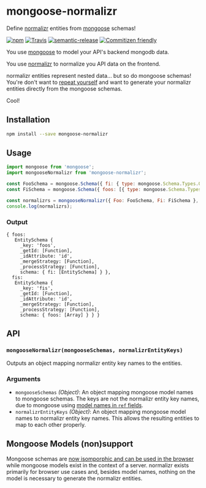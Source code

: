 # mongoose-normalizr

Define [normalizr](https://www.npmjs.com/package/normalizr) entities from [mongoose](https://www.npmjs.com/package/mongoose) schemas!

[![npm](https://img.shields.io/npm/v/mongoose-normalizr.svg?style=for-the-badge)](https://www.npmjs.com/package/mongoose-normalizr)
[![Travis](https://img.shields.io/travis/saiichihashimoto/mongoose-normalizr.svg?style=for-the-badge)](https://travis-ci.org/saiichihashimoto/mongoose-normalizr)
[![semantic-release](https://img.shields.io/badge/%20%20%F0%9F%93%A6%F0%9F%9A%80-semantic--release-e10079.svg?style=for-the-badge)](https://github.com/semantic-release/semantic-release)
[![Commitizen friendly](https://img.shields.io/badge/commitizen-friendly-brightgreen.svg?style=for-the-badge)](http://commitizen.github.io/cz-cli/)

You use [mongoose](https://www.npmjs.com/package/mongoose) to model your API's backend mongodb data.

You use [normalizr](https://www.npmjs.com/package/normalizr) to normalize you API data on the frontend.

normalizr entities represent nested data... but so do mongoose schemas! You're don't want to [repeat yourself](https://en.wikipedia.org/wiki/Don%27t_repeat_yourself) and want to generate your normalizr entities directly from the mongoose schemas.

Cool!

## Installation

```bash
npm install --save mongoose-normalizr
```

## Usage

```javascript
import mongoose from 'mongoose';
import mongooseNormalizr from 'mongoose-normalizr';

const FooSchema = mongoose.Schema({ fi: { type: mongoose.Schema.Types.ObjectId, ref: 'Fi' } });
const FiSchema = mongoose.Schema({ foos: [{ type: mongoose.Schema.Types.ObjectId, ref: 'Foo' }] });

const normalizrs = mongooseNormalizr({ Foo: FooSchema, Fi: FiSchema }, { Foo: 'foos', Fi: 'fis' });
console.log(normalizrs);
```

### Output

```
{ foos:
   EntitySchema {
     _key: 'foos',
     _getId: [Function],
     _idAttribute: 'id',
     _mergeStrategy: [Function],
     _processStrategy: [Function],
     schema: { fi: [EntitySchema] } },
  fis:
   EntitySchema {
     _key: 'fis',
     _getId: [Function],
     _idAttribute: 'id',
     _mergeStrategy: [Function],
     _processStrategy: [Function],
     schema: { foos: [Array] } } }
```

## API

### ```mongooseNormalizr(mongooseSchemas, normalizrEntityKeys)```

Outputs an object mapping normalizr entity key names to the entities.

### Arguments

- ```mongooseSchemas``` *(Object)*: An object mapping mongoose model names to mongoose schemas. The keys are not the normalizr entity key names, due to mongoose using [model names in ```ref``` fields](http://mongoosejs.com/docs/api.html#query_Query-populate).
- ```normalizrEntityKeys``` *(Object)*: An object mapping mongoose model names to normalizr entity key names. This allows the resulting entities to map to each other properly.

## Mongoose Models (non)support

Mongoose schemas are [now isomporphic and can be used in the browser](http://mongoosejs.com/docs/browser.html) while mongoose models exist in the context of a server. normalizr exists primarily for browser use cases and, besides model names, nothing on the model is necessary to generate the normalizr entities.
